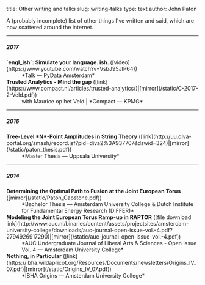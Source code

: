 title: Other writing and talks
slug: writing-talks
type: text
author: John Paton

A (probably incomplete) list of other things I've written and said, which are now scattered around the internet.

<hr>
<h5>2017</h5>
<dl>
<dt>
<strong>`engl_ish`: Simulate your language. ish. </strong> ([video](https://www.youtube.com/watch?v=VsbJ95JIP64))</dt>
<dd>*Talk &#8212; PyData Amsterdam* 

</dd>
<dt>
<strong>Trusted Analytics - Mind the gap</strong> ([link](https://www.compact.nl/articles/trusted-analytics/)|[mirror](/static/C-2017-2-Veld.pdf))</dt>
<dd>with Maurice op het Veld | *Compact &#8212; KPMG* 
</dd>
</dl>

<hr>
<h5>2016</h5>
<dl>
<dt>
<strong>Tree-Level *N*-Point Amplitudes in String Theory</strong> ([link](http://uu.diva-portal.org/smash/record.jsf?pid=diva2%3A937707&dswid=324)|[mirror](/static/paton_thesis.pdf))</dt>
<dd>*Master Thesis &#8212; Uppsala University* 
</dd>
</dl>

<hr>
<h5>2014</h5>
<dl>
<dt>
<strong>Determining the Optimal Path to Fusion at the Joint European Torus</strong> ([mirror](/static/Paton_Capstone.pdf))</dt>
<dd>*Bachelor Thesis &#8212; Amsterdam University College & Dutch Institute for Fundamental Energy Research (DIFFER)* 

</dd>
<dt>
<strong>Modeling the Joint European Torus Ramp-up in RAPTOR</strong> ([file download link](http://www.auc.nl/binaries/content/assets/projectsites/amsterdam-university-college/downloads/auc-journal-open-issue-vol.-4.pdf?2794926917290)|[mirror](/static/auc-journal-open-issue-vol.-4.pdf))</dt>
<dd>*AUC Undergraduate Journal of Liberal Arts & Sciences - Open Issue Vol. 4 &#8212; Amsterdam University College* 

</dd>
<dt>
<strong>Nothing, in Particular</strong> ([link](https://ibha.wildapricot.org/Resources/Documents/newsletters/Origins_IV_07.pdf)|[mirror](/static/Origins_IV_07.pdf))</dt>
<dd>*IBHA Origins &#8212; Amsterdam University College* 
</dd>
</dl>
